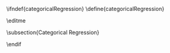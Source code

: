 \ifndef{categoricalRegression}
\define{categoricalRegression}

\editme

\subsection{Categorical Regression}

\endif

